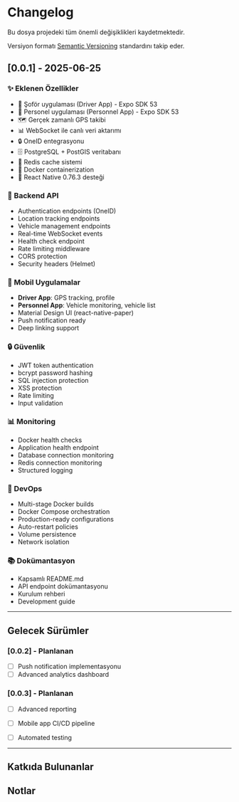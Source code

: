 # Changelog

Bu dosya projedeki tüm önemli değişiklikleri kaydetmektedir.

Versiyon formatı [Semantic Versioning](https://semver.org/spec/v2.0.0.html) standardını takip eder.

## [0.0.1] - 2025-06-25

### ✨ Eklenen Özellikler
- 🚗 Şoför uygulaması (Driver App) - Expo SDK 53
- 👥 Personel uygulaması (Personnel App) - Expo SDK 53
- 🗺️ Gerçek zamanlı GPS takibi
- 📊 WebSocket ile canlı veri aktarımı
- 🔒 OneID entegrasyonu
- 🗄️ PostgreSQL + PostGIS veritabanı
- 📡 Redis cache sistemi
- 🐳 Docker containerization
- 📱 React Native 0.76.3 desteği

### 🔧 Backend API
- Authentication endpoints (OneID)
- Location tracking endpoints
- Vehicle management endpoints
- Real-time WebSocket events
- Health check endpoint
- Rate limiting middleware
- CORS protection
- Security headers (Helmet)

### 📱 Mobil Uygulamalar
- **Driver App**: GPS tracking, profile
- **Personnel App**: Vehicle monitoring, vehicle list
- Material Design UI (react-native-paper)
- Push notification ready
- Deep linking support

### 🔒 Güvenlik
- JWT token authentication
- bcrypt password hashing
- SQL injection protection
- XSS protection
- Rate limiting
- Input validation

### 📊 Monitoring
- Docker health checks
- Application health endpoint
- Database connection monitoring
- Redis connection monitoring
- Structured logging

### 🚀 DevOps
- Multi-stage Docker builds
- Docker Compose orchestration
- Production-ready configurations
- Auto-restart policies
- Volume persistence
- Network isolation

### 📚 Dokümantasyon
- Kapsamlı README.md
- API endpoint dokümantasyonu
- Kurulum rehberi
- Development guide

---

## Gelecek Sürümler

### [0.0.2] - Planlanan
- [ ] Push notification implementasyonu
- [ ] Advanced analytics dashboard

### [0.0.3] - Planlanan
- [ ] Advanced reporting
- [ ] Mobile app CI/CD pipeline
- [ ] Automated testing



---

## Katkıda Bulunanlar


## Notlar

